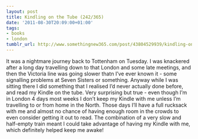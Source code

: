 ```yaml
---
layout: post
title: Kindling on the Tube (242/365)
date: '2011-08-30T20:09:00+01:00'
tags:
- books
- london
tumblr_url: http://www.somethingnew365.com/post/43804529939/kindling-on-the-tube-242365
---
```

It was a nightmare journey back to Tottenham on Tuesday. I was knackered after a long day travelling down to that London and some late meetings, and then the Victoria line was going slower thatn I’ve ever known it - some signalling problems at Seven Sisters or something.
Anyway while I was sitting there I did something that I realised I’d never actually done before, and read my Kindle on the tube.
Very surprising but true - even though I’m in London 4 days most weeks I don’t keep my Kindle with me unless I’m travelling to or from home in the North. Those days I’ll have a full rucksack with me and almost no chance of having enough room in the crowds to even consider getting it out to read.
The combination of a very slow and half-empty train meant I could take advantage of having my Kindle with me, which definitely helped keep me awake!
